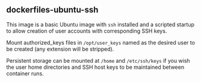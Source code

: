 ## dockerfiles-ubuntu-ssh

This image is a basic Ubuntu image with `ssh` installed and a scripted startup to allow creation of user accounts with corresponding SSH keys.

Mount authorized_keys files in `/opt/user_keys` named as the desired user to be created (any extension will be stripped).

Persistent storage can be mounted at `/home` and `/etc/ssh/keys` if you wish the user home directories and SSH host keys to be maintained between container runs.

